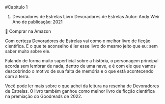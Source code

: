 #Capítulo 1

1. Devoradores de Estrelas
Livro Devoradores de Estrelas
Autor: Andy Weir
Ano de publicação: 2021

📌 Comprar na Amazon

Com certeza Devoradores de Estrelas vai como o melhor livro de ficção científica. E o que te aconselho é ler esse livro do mesmo jeito que eu: sem saber muito sobre ele.

Falando de forma muito superficial sobre a história, o personagem principal acorda sem lembrar de nada, dentro de uma nave, e é com ele que vamos descobrindo o motivo de sua falta de memória e o que está acontecendo com a terra. 

Você pode ler mais sobre o que achei da leitura na resenha de Devoradores de Estrelas. O livro também ganhou como melhor livro de ficção científica na premiação do Goodreads de 2022.
